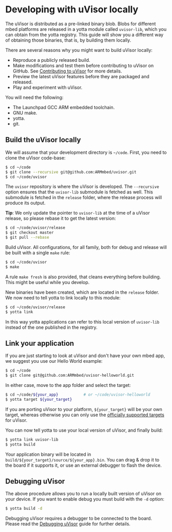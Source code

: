 # Developing with uVisor locally

The uVisor is distributed as a pre-linked binary blob. Blobs for different mbed platforms are released in a yotta module called `uvisor-lib`, which you can obtain from the yotta registry. This guide will show you a different way of obtaining those binaries, that is, by building them locally.

There are several reasons why you might want to build uVisor locally:
* Reproduce a publicly released build.
* Make modifications and test them before contributing to uVisor on GitHub. See [Contributing to uVisor](CONTRIBUTING.md) for more details.
* Preview the latest uVisor features before they are packaged and released.
* Play and experiment with uVisor.

You will need the following:
* The Launchpad GCC ARM embedded toolchain.
* GNU make.
* yotta.
* git.

## Build the uVisor locally

We will assume that your development directory is `~/code`. First, you need to clone the uVisor code-base:

```bash
$ cd ~/code
$ git clone --recursive git@github.com:ARMmbed/uvisor.git
$ cd ~/code/uvisor
```

The `uvisor` repository is where the uVisor is developed. The `--recursive` option ensures that the `uvisor-lib` submodule is fetched as well. This submodule is fetched in the `release` folder, where the release process will produce its output.

**Tip**: We only update the pointer to `uvisor-lib` at the time of a uVisor release, so please rebase it to get the latest version:

```bash
$ cd ~/code/uvisor/release
$ git checkout master
$ git pull --rebase
```

Build uVisor. All configurations, for all family, both for debug and release will be built with a single `make` rule:

```bash
$ cd ~/code/uvisor
$ make
```

A rule `make fresh` is also provided, that cleans everything before building. This might be useful while you develop.

New binaries have been created, which are located in the `release` folder. We now need to tell yotta to link locally to this module:

```bash
$ cd ~/code/uvisor/release
$ yotta link
```

In this way yotta applications can refer to this local version of `uvisor-lib` instead of the one published in the registry.

## Link your application

If you are just starting to look at uVisor and don't have your own mbed app, we suggest you use our Hello World example:

```bash
$ cd ~/code
$ git clone git@github.com:ARMmbed/uvisor-helloworld.git
```

In either case, move to the app folder and select the target:

```bash
$ cd ~/code/${your_app}           # or ~/code/uvisor-helloworld
$ yotta target ${your_target}
```

If you are porting uVisor to your platform, `${your_target}` will be your own target, whereas otherwise you can only use the [officially supported targets](../README.md#supported-platforms) for uVisor.

You can now tell yotta to use your local version of uVisor, and finally build:

```bash
$ yotta link uvisor-lib
$ yotta build
```

Your application binary will be located in `build/${your_target}/source/${your_app}.bin`. You can drag & drop it to the board if it supports it, or use an external debugger to flash the device.

## Debugging uVisor

The above procedure allows you to run a locally built version of uVisor on your device. If you want to enable debug you must build with the `-d` option:

```bash
$ yotta build -d
```

Debugging uVisor requires a debugger to be connected to the board. Please read the [Debugging uVisor](DEBUGGING.md) guide for further details.

